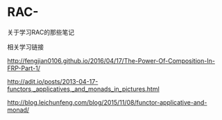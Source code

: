# RAC-
关于学习RAC的那些笔记

相关学习链接

http://fengjian0106.github.io/2016/04/17/The-Power-Of-Composition-In-FRP-Part-1/

http://adit.io/posts/2013-04-17-functors,_applicatives,_and_monads_in_pictures.html

http://blog.leichunfeng.com/blog/2015/11/08/functor-applicative-and-monad/
